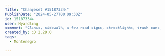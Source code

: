 ```yaml
---
Title: "Changeset #151873344"
PublishDate: "2024-05-27T00:09:30Z"
id: 151873344
user: Hyardlung
comment: "Clinic, sidewalk, a few road signs, streetlights, trash cans, and other minor details"
created_by: iD 2.29.0
tags:
  - Montenegro

---
```

